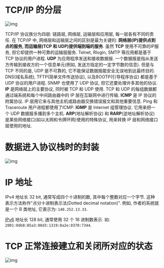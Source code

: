 # TCP/IP 的分层

![img](/img/tcpip_summary/tcpip_layer.png)

TCP/IP 协议族分为四层: 链路层, 网络层, 运输层和应用层, 每一层各有不同的责任. 在 TCP/IP 中, 网络层和运输层之间的区别是最为关键的: **网络层(IP)提供点到点的服务, 而运输层(TCP 和 UDP)提供端到端的服务**. 虽然 **TCP** 使用不可靠的IP服务, 但它却提供一种可靠的运输层服务. Telnet, Rlogin, SMTP 等应用都是基于 TCP 协议的用户进程. **UDP** 为应用程序发送和接收数据报. 一个数据报是指从发送方传输到接收方的一个信息单元(例如, 发送方指定的一定字节数的信息). 但是与 TCP 不同的是, UDP 是不可靠的, 它不能保证数据报能安全无误地到达最终目的. DNS(域名系统), TFTP(简单文件传送协议), 以及BOOTP(引导程序协议) 都是基于 UDP 协议的用户进程. SNMP 也使用了 UDP 协议, 但它还要处理许多其他的协议. **IP** 是网络层上的主要协议, 同时被 TCP 和 UDP 使用. TCP 和 UDP 的每组数据都通过端系统和每个中间路由器中的 IP 层在互联网中进行传输. **ICMP** 是 IP 协议的附属协议. IP 层用它来与其他主机或路由器交换错误报文和其他重要信息. Ping 和 Traceroute 用户进程都使用了ICMP. **IGMP** 是 Internet 组管理协议. 它用来把一个 UDP 数据报多播到多个主机. **ARP**(地址解析协议) 和 **RARP**(逆地址解析协议) 是某些网络接口(如以太网和令牌环网)使用的特殊协议, 用来转换 IP 层和网络接口层使用的地址.

# 数据进入协议栈时的封装

![img](/img/tcpip_summary/data_packing.jpg)

# IP 地址

IPv4 地址长 32 bit, 通常写成四个十进制的数, 其中每个整数对应一个字节. 这种表示方法称作"点分十进制表示法(Dotted decimal notation)". 例如, 作者的系统就是一个 B 类地址, 它表示为: `140.252.13.33`.

[IPv6](https://en.wikipedia.org/wiki/IPv6) 地址长 128 bit, 通常使用 32 个 16 进制数表示. 如: `2001:0db8:85a3:08d3:1319:8a2e:0370:7344`.

# TCP 正常连接建立和关闭所对应的状态

![img](/img/tcpip_summary/tcp_status.png)
